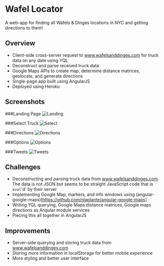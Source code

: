 Wafel Locator
===========
A web-app for finding all Wafels & Dinges locations in NYC and getting directions to them!

Overview
----
* Client-side cross-server request to www.wafelsanddinges.com for truck data on any date using YQL
* Deconstruct and parse received truck data
* Google Maps APIs to create map, determine distance matrices, geolocate, and generate directions
* Single-page app built using AngularJS
* Deployed using Heroku

Screenshots
----
###Landing Page
![Landing](/screenshots/landing.png)

###Select Truck
![Select](/screenshots/select.png)

###Directions
![Directions](/screenshots/directions.png)

###Options
![Options](/screenshots/options.png)

###Tweets
![Tweets](/screenshots/tweets.png)

Challenges
----
* Deconstructing and parsing truck data from www.wafelsanddinges.com. The data is not JSON but seems to be straight JavaScript code that is ``eval``'d' by their server
* Implementing Google Map, markers, and info windows using (angular-google-maps)[https://github.com/nlaplante/angular-google-maps]
* Writing YQL querying, Google Maps distance matrices, Google maps directions as Angular module services
* Piecing this all together in AngularJS

Improvements
----
* Server-side querying and storing truck data from www.wafelsanddinges.com
* Storing more information in localStorage for better mobile experience
* More styling and better user interface